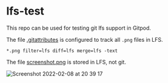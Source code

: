# lfs-test

This repo can be used for testing git lfs support in Gitpod.

The file [.gitattributes](.gitattributes) is configured to track all `.png` files in LFS.  

```gitattributes
*.png filter=lfs diff=lfs merge=lfs -text
```

The file [screenshot.png](screenshot.png) is stored in LFS, not git.  

![Screenshot 2022-02-08 at 20 39 17](https://user-images.githubusercontent.com/849592/153072221-ef14cf3a-c395-4441-851f-a90575f741d3.png)
